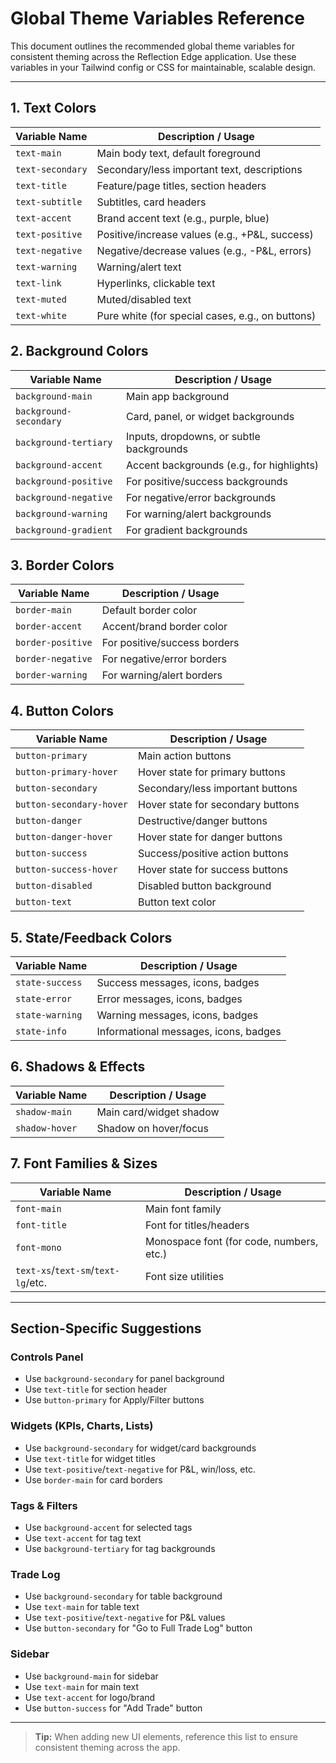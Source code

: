 # Global Theme Variables Reference

This document outlines the recommended global theme variables for consistent theming across the Reflection Edge application. Use these variables in your Tailwind config or CSS for maintainable, scalable design.

---

## 1. Text Colors
| Variable Name         | Description / Usage                                 |
|----------------------|-----------------------------------------------------|
| `text-main`          | Main body text, default foreground                  |
| `text-secondary`     | Secondary/less important text, descriptions         |
| `text-title`         | Feature/page titles, section headers                |
| `text-subtitle`      | Subtitles, card headers                             |
| `text-accent`        | Brand accent text (e.g., purple, blue)              |
| `text-positive`      | Positive/increase values (e.g., +P&L, success)      |
| `text-negative`      | Negative/decrease values (e.g., -P&L, errors)       |
| `text-warning`       | Warning/alert text                                  |
| `text-link`          | Hyperlinks, clickable text                          |
| `text-muted`         | Muted/disabled text                                 |
| `text-white`         | Pure white (for special cases, e.g., on buttons)    |

## 2. Background Colors
| Variable Name             | Description / Usage                        |
|--------------------------|--------------------------------------------|
| `background-main`        | Main app background                        |
| `background-secondary`   | Card, panel, or widget backgrounds         |
| `background-tertiary`    | Inputs, dropdowns, or subtle backgrounds   |
| `background-accent`      | Accent backgrounds (e.g., for highlights)  |
| `background-positive`    | For positive/success backgrounds           |
| `background-negative`    | For negative/error backgrounds             |
| `background-warning`     | For warning/alert backgrounds              |
| `background-gradient`    | For gradient backgrounds                   |

## 3. Border Colors
| Variable Name      | Description / Usage                |
|-------------------|------------------------------------|
| `border-main`     | Default border color                |
| `border-accent`   | Accent/brand border color           |
| `border-positive` | For positive/success borders        |
| `border-negative` | For negative/error borders          |
| `border-warning`  | For warning/alert borders           |

## 4. Button Colors
| Variable Name         | Description / Usage                        |
|----------------------|--------------------------------------------|
| `button-primary`     | Main action buttons                        |
| `button-primary-hover`| Hover state for primary buttons           |
| `button-secondary`   | Secondary/less important buttons           |
| `button-secondary-hover`| Hover state for secondary buttons        |
| `button-danger`      | Destructive/danger buttons                 |
| `button-danger-hover`| Hover state for danger buttons             |
| `button-success`     | Success/positive action buttons            |
| `button-success-hover`| Hover state for success buttons           |
| `button-disabled`    | Disabled button background                 |
| `button-text`        | Button text color                         |

## 5. State/Feedback Colors
| Variable Name         | Description / Usage                        |
|----------------------|--------------------------------------------|
| `state-success`      | Success messages, icons, badges            |
| `state-error`        | Error messages, icons, badges              |
| `state-warning`      | Warning messages, icons, badges            |
| `state-info`         | Informational messages, icons, badges      |

## 6. Shadows & Effects
| Variable Name         | Description / Usage                        |
|----------------------|--------------------------------------------|
| `shadow-main`        | Main card/widget shadow                    |
| `shadow-hover`       | Shadow on hover/focus                      |

## 7. Font Families & Sizes
| Variable Name         | Description / Usage                        |
|----------------------|--------------------------------------------|
| `font-main`          | Main font family                           |
| `font-title`         | Font for titles/headers                    |
| `font-mono`          | Monospace font (for code, numbers, etc.)   |
| `text-xs`/`text-sm`/`text-lg`/etc. | Font size utilities         |

---

## Section-Specific Suggestions

### Controls Panel
- Use `background-secondary` for panel background
- Use `text-title` for section header
- Use `button-primary` for Apply/Filter buttons

### Widgets (KPIs, Charts, Lists)
- Use `background-secondary` for widget/card backgrounds
- Use `text-title` for widget titles
- Use `text-positive`/`text-negative` for P&L, win/loss, etc.
- Use `border-main` for card borders

### Tags & Filters
- Use `background-accent` for selected tags
- Use `text-accent` for tag text
- Use `background-tertiary` for tag backgrounds

### Trade Log
- Use `background-secondary` for table background
- Use `text-main` for table text
- Use `text-positive`/`text-negative` for P&L values
- Use `button-secondary` for "Go to Full Trade Log" button

### Sidebar
- Use `background-main` for sidebar
- Use `text-main` for main text
- Use `text-accent` for logo/brand
- Use `button-success` for "Add Trade" button

---

> **Tip:** When adding new UI elements, reference this list to ensure consistent theming across the app. 